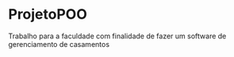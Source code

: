 # ProjetoPOO
 Trabalho para a faculdade com finalidade de fazer um software de gerenciamento de casamentos
